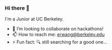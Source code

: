 ### Hi there 👋

I'm a Junior at UC Berkeley.

- 👯 I’m looking to collaborate on hackathons!
- 📫 How to reach me: erwang@berkeley.edu 
- ⚡ Fun fact: 🔍 still searching for a good one...

<!--
**erwang01/erwang01** is a ✨ _special_ ✨ repository because its `README.md` (this file) appears on your GitHub profile.

Here are some ideas to get you started:

- 🔭 I’m currently working on ...
- 🌱 I’m currently learning ...
- 👯 I’m looking to collaborate on ...
- 🤔 I’m looking for help with ...
- 💬 Ask me about ...
- 📫 How to reach me: ...
- 😄 Pronouns: ...
- ⚡ Fun fact: ...
-->
